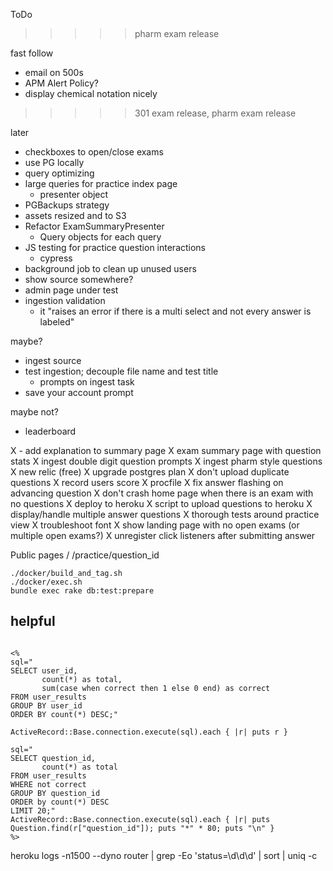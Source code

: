 ToDo

>>>>> pharm exam release

fast follow
* email on 500s
* APM Alert Policy?
* display chemical notation nicely

>>>>> 301 exam release, pharm exam release

later
* checkboxes to open/close exams
* use PG locally
* query optimizing
* large queries for practice index page
  * presenter object
* PGBackups strategy
* assets resized and to S3
* Refactor ExamSummaryPresenter
  * Query objects for each query
* JS testing for practice question interactions
  * cypress
* background job to clean up unused users
* show source somewhere?
* admin page under test
* ingestion validation
  * it "raises an error if there is a multi select and not every answer is labeled"

maybe?
* ingest source
* test ingestion; decouple file name and test title
  * prompts on ingest task
* save your account prompt

maybe not?
* leaderboard

X - add explanation to summary page
X exam summary page with question stats
X ingest double digit question prompts
X ingest pharm style questions
X new relic (free)
X upgrade postgres plan
X don't upload duplicate questions
X record users score
X procfile
X fix answer flashing on advancing question
X don't crash home page when there is an exam with no questions
X deploy to heroku
X script to upload questions to heroku
X display/handle multiple answer questions
X thorough tests around practice view
X troubleshoot font
X show landing page with no open exams (or multiple open exams?)
X unregister click listeners after submitting answer
 
Public pages
/
/practice/question_id

```
./docker/build_and_tag.sh
./docker/exec.sh
bundle exec rake db:test:prepare
```

## helpful
```

<%
sql="
SELECT user_id, 
       count(*) as total, 
       sum(case when correct then 1 else 0 end) as correct
FROM user_results
GROUP BY user_id
ORDER BY count(*) DESC;"

ActiveRecord::Base.connection.execute(sql).each { |r| puts r }

sql=" 
SELECT question_id,
       count(*) as total
FROM user_results
WHERE not correct
GROUP BY question_id
ORDER by count(*) DESC
LIMIT 20;" 
ActiveRecord::Base.connection.execute(sql).each { |r| puts Question.find(r["question_id"]); puts "*" * 80; puts "\n" }
%>
```

heroku logs -n1500 --dyno router | grep -Eo 'status=\d\d\d' | sort | uniq -c
